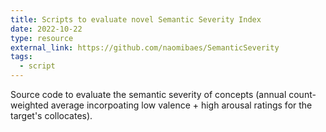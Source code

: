```yaml
---
title: Scripts to evaluate novel Semantic Severity Index
date: 2022-10-22
type: resource
external_link: https://github.com/naomibaes/SemanticSeverity
tags:
  - script
---
```


Source code to evaluate the semantic severity of concepts (annual count-weighted average incorpoating low valence + high arousal ratings for the target's collocates).

<!--more-->
